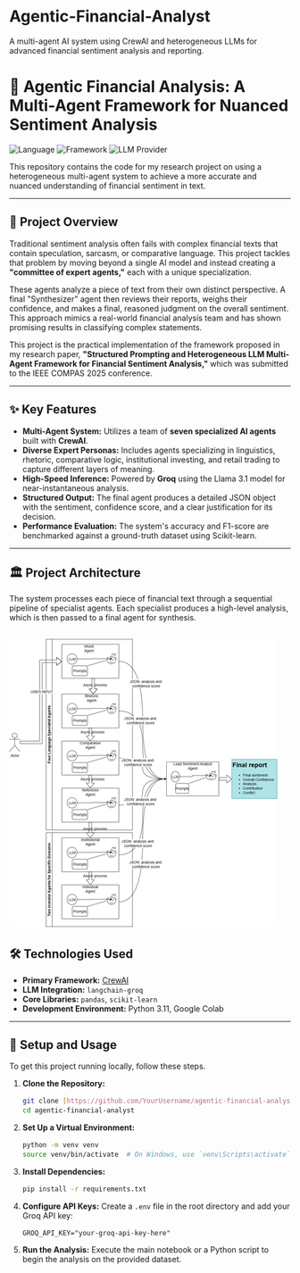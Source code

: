 # Agentic-Financial-Analyst
A multi-agent AI system using CrewAI and heterogeneous LLMs for advanced financial sentiment analysis and reporting.
# 🤖 Agentic Financial Analysis: A Multi-Agent Framework for Nuanced Sentiment Analysis

![Language](https://img.shields.io/badge/Python-3.10%2B-blue)
![Framework](https://img.shields.io/badge/Framework-CrewAI-orange)
![LLM Provider](https://img.shields.io/badge/LLM-Groq%20(Llama%203.1)-blue)

This repository contains the code for my research project on using a heterogeneous multi-agent system to achieve a more accurate and nuanced understanding of financial sentiment in text.

---
## 📖 Project Overview

Traditional sentiment analysis often fails with complex financial texts that contain speculation, sarcasm, or comparative language. This project tackles that problem by moving beyond a single AI model and instead creating a **"committee of expert agents,"** each with a unique specialization.

These agents analyze a piece of text from their own distinct perspective. A final "Synthesizer" agent then reviews their reports, weighs their confidence, and makes a final, reasoned judgment on the overall sentiment. This approach mimics a real-world financial analysis team and has shown promising results in classifying complex statements.

This project is the practical implementation of the framework proposed in my research paper, **"Structured Prompting and Heterogeneous LLM Multi-Agent Framework for Financial Sentiment Analysis,"** which was submitted to the IEEE COMPAS 2025 conference. 

---
## ✨ Key Features

* **Multi-Agent System:** Utilizes a team of **seven specialized AI agents** built with **CrewAI**.
* **Diverse Expert Personas:** Includes agents specializing in linguistics, rhetoric, comparative logic, institutional investing, and retail trading to capture different layers of meaning.
* **High-Speed Inference:** Powered by **Groq** using the Llama 3.1 model for near-instantaneous analysis.
* **Structured Output:** The final agent produces a detailed JSON object with the sentiment, confidence score, and a clear justification for its decision.
* **Performance Evaluation:** The system's accuracy and F1-score are benchmarked against a ground-truth dataset using Scikit-learn.

---
## 🏛️ Project Architecture

The system processes each piece of financial text through a sequential pipeline of specialist agents. Each specialist produces a high-level analysis, which is then passed to a final agent for synthesis.

![A diagram showing financial text being analyzed in parallel by specialist agents, with their outputs being fed into a final synthesizer agent that produces a JSON output.](system_archi.png)
---
## 🛠️ Technologies Used

* **Primary Framework:** [CrewAI](https://www.crewai.com/)
* **LLM Integration:** `langchain-groq`
* **Core Libraries:** `pandas`, `scikit-learn`
* **Development Environment:** Python 3.11, Google Colab

---
## 🚀 Setup and Usage

To get this project running locally, follow these steps.

1.  **Clone the Repository:**
    ```bash
    git clone [https://github.com/YourUsername/agentic-financial-analyst.git](https://github.com/YourUsername/agentic-financial-analyst.git)
    cd agentic-financial-analyst
    ```

2.  **Set Up a Virtual Environment:**
    ```bash
    python -m venv venv
    source venv/bin/activate  # On Windows, use `venv\Scripts\activate`
    ```

3.  **Install Dependencies:**
    ```bash
    pip install -r requirements.txt
    ```

4.  **Configure API Keys:**
    Create a `.env` file in the root directory and add your Groq API key:
    ```
    GROQ_API_KEY="your-groq-api-key-here"
    ```

5.  **Run the Analysis:**
    Execute the main notebook or a Python script to begin the analysis on the provided dataset.

